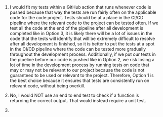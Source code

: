 1) I would fit my tests within a GitHub action that runs whenever code is pushed because that way the tests are run fairly often on the applicable code for the code project. Tests should be at a place in the CI/CD pipeline where the relevant code to the project can be tested often. If we test all the code at the end of the pipeline after all development is completed like in Option 3, it is likely there will be a lot of issues in the code that the tests will identify that will be extremely difficult to resolve after all development is finished, so it is better to put the tests at a spot in the CI/CD pipeline where the code can be tested more gradually throughout the development process. Additionally, if we put our tests in the pipeline before our code is pushed like in Option 2, we risk losing a lot of time in the development process by running tests on code that may or may not be relevant to our project because the code is not guaranteed to be used or relevant to the project. Therefore, Option 1 is the best choice because it ensures that tests are consistently run on relevant code, without being overkill.

2) No, I would NOT use an end to end test to check if a function is returning the correct output. That would instead require a unit test.

3) 





